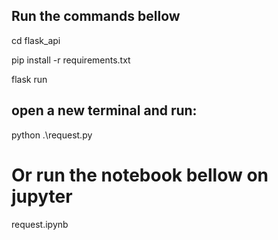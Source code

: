 ## Run the commands bellow

cd flask_api

pip install -r requirements.txt

flask run

## open a new terminal and run:
python .\request.py

# Or run the notebook bellow on jupyter
request.ipynb